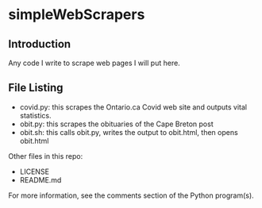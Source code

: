 # simpleWebScrapers

## Introduction

Any code I write to scrape web pages I will put here.
	
## File Listing

- covid.py:  this  scrapes the Ontario.ca Covid web site and outputs vital statistics.
- obit.py:   this scrapes the obituaries of the Cape Breton post
- obit.sh:   this calls obit.py, writes the output to obit.html, then opens obit.html

Other files in this repo:
- LICENSE
- README.md

For more information, see the comments section of the Python program(s).
